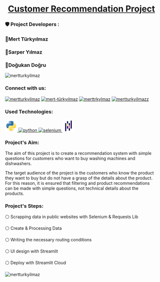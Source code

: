 <h1 align="center"><a href="https://share.streamlit.io/mertturkyilmaz/customer-recommendation/main/Customer_Recommendation.py">Customer Recommendation Project</a></h1>
<h3 align=""left"">🛡️ Project Developers : </h3>
<h3 align=""left"">🔭Mert Türkyılmaz</h3>
<h3 align=""left"">🔭Sarper Yılmaz</h3>
<h3 align=""left"">🔭Doğukan Doğru</h3>


<p align="left"> <img src="https://komarev.com/ghpvc/?username=mertturkyilmaz&label=Profile%20views&color=0e75b6&style=flat" alt="mertturkyilmaz" /> </p>

<h3 align="left">Connect with us:</h3>
<p align="left">
<a href="https://linkedin.com/in/mertturkyilmaz" target="blank"><img align="center" src="https://raw.githubusercontent.com/rahuldkjain/github-profile-readme-generator/master/src/images/icons/Social/linked-in-alt.svg" alt="mertturkyilmaz" height="30" width="40" /></a>
<a href="https://stackoverflow.com/users/mert-türkyılmaz" target="blank"><img align="center" src="https://raw.githubusercontent.com/rahuldkjain/github-profile-readme-generator/master/src/images/icons/Social/stack-overflow.svg" alt="mert-türkyılmaz" height="30" width="40" /></a>
<a href="https://kaggle.com/merttrkylmaz" target="blank"><img align="center" src="https://raw.githubusercontent.com/rahuldkjain/github-profile-readme-generator/master/src/images/icons/Social/kaggle.svg" alt="merttrkylmaz" height="30" width="40" /></a>
<a href="https://medium.com/mertturkyilmazz" target="blank"><img align="center" src="https://raw.githubusercontent.com/rahuldkjain/github-profile-readme-generator/master/src/images/icons/Social/medium.svg" alt="mertturkyilmazz" height="30" width="40" /></a>
</p>

<h3 align="left">Used Technologies:</h3>
<p align="left"> <a href="https://www.python.org" target="_blank" rel="noreferrer"> <img src="https://raw.githubusercontent.com/devicons/devicon/master/icons/python/python-original.svg" alt="python" width="40" height="40"/> <a href="https://streamlit.io/" target="_blank" rel="noreferrer"> <img src="https://streamlit.io/images/brand/streamlit-mark-color.svg" alt="python" width="40" height="40"/> <a href="https://www.selenium.dev" target="_blank" rel="noreferrer"> <img src="https://raw.githubusercontent.com/detain/svg-logos/780f25886640cef088af994181646db2f6b1a3f8/svg/selenium-logo.svg" alt="selenium" width="40" height="40"/> <a href="https://pandas.pydata.org/" target="_blank" rel="noreferrer"> <img src="https://raw.githubusercontent.com/devicons/devicon/2ae2a900d2f041da66e950e4d48052658d850630/icons/pandas/pandas-original.svg" alt="pandas" width="40" height="40"/></a>

  
<h3 align="left">Project's Aim:</h3>
The aim of this project is to create a recommendation system with simple questions for customers who want to buy washing machines and dishwashers. 
  
The target audience of the project is the customers who know the product they want to buy but do not have a grasp of the details about the product. For this reason, it is ensured that filtering and product recommendations can be made with simple questions, not technical details about the products.

<h3 align="left">Project's Steps:</h3>
  
⚪️ Scrapping data in public websites with Selenium & Requests Lib
  
⚪️ Create & Processing Data
 
⚪️ Writing the necessary routing conditions
  
⚪️ UI design with Streamlit
  
⚪️ Deploy with Streamlit Cloud

<p><img align="center" src="https://github-readme-stats.vercel.app/api/top-langs?username=mertturkyilmaz&show_icons=true&locale=en&layout=compact" alt="mertturkyilmaz" /></p>

